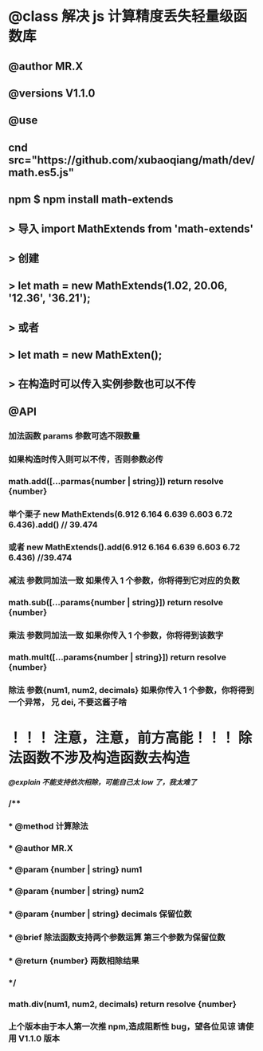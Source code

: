 # @class 解决 js 计算精度丢失轻量级函数库

## @author MR.X

## @versions V1.1.0

## @use

## cnd src=\"https\:\/\/github.com\/xubaoqiang\/math\/dev\/math.es5.js\"

## npm \$ npm install math-extends

## > 导入 import MathExtends from 'math-extends'

## > 创建

## > let math = new MathExtends(1.02, 20.06, '12.36', '36.21');

## > 或者

## > let math = new MathExten();

## > 在构造时可以传入实例参数也可以不传

## @API

### 加法函数 params 参数可选不限数量

### 如果构造时传入则可以不传，否则参数必传

### math.add([...parmas{number | string}]) return resolve {number}

### 举个栗子 new MathExtends(6.912 6.164 6.639 6.603 6.72 6.436).add() // 39.474

### 或者 new MathExtends().add(6.912 6.164 6.639 6.603 6.72 6.436) //39.474

### 减法 参数同加法一致 如果传入 1 个参数，你将得到它对应的负数

### math.sub([...params{number | string}]) return resolve {number}

### 乘法 参数同加法一致 如果你传入 1 个参数，你将得到该数字

### math.mult([...params{number | string}]) return resolve {number}

### 除法 参数{num1, num2, decimals} 如果你传入 1 个参数，你将得到一个异常， 兄 dei, 不要这酱子啥

# ！！！ 注意，注意，前方高能！！！ 除法函数不涉及构造函数去构造

##### @explain 不能支持依次相除，可能自己太 low 了，我太难了

### /\*\*

### \* @method 计算除法

### \* @author MR.X

### \* @param {number | string} num1

### \* @param {number | string} num2

### \* @param {number | string} decimals 保留位数

### \* @brief 除法函数支持两个参数运算 第三个参数为保留位数

### \* @return {number} 两数相除结果

### \*/

### math.div(num1, num2, decimals) return resolve {number}

### 上个版本由于本人第一次推 npm,造成阻断性 bug，望各位见谅 请使用 V1.1.0 版本
